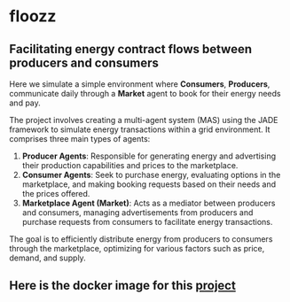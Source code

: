 # floozz
##   Facilitating energy contract flows between producers and consumers

Here we simulate a simple environment where **Consumers**, **Producers**, communicate daily through a 
**Market** agent to book for their energy needs and pay.

The project involves creating a multi-agent system (MAS) using the JADE framework to simulate energy transactions within a grid environment. It comprises three main types of agents:

1. **Producer Agents**: Responsible for generating energy and advertising their production capabilities and prices to the marketplace.
2. **Consumer Agents**: Seek to purchase energy, evaluating options in the marketplace, and making booking requests based on their needs and the prices offered.
3. **Marketplace Agent (Market)**: Acts as a mediator between producers and consumers, managing advertisements from producers and purchase requests from consumers to facilitate energy transactions.

The goal is to efficiently  distribute energy from producers to consumers through the marketplace, optimizing for various factors such as price, demand, and supply.

## Here is the docker image for this [project](https://hub.docker.com/r/nderic/floozz)


